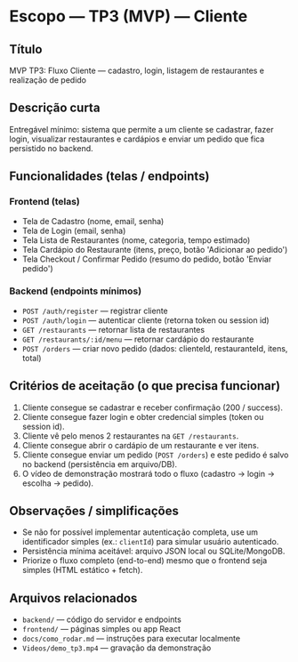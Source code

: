 # Escopo — TP3 (MVP) — Cliente

## Título
MVP TP3: Fluxo Cliente — cadastro, login, listagem de restaurantes e realização de pedido

## Descrição curta
Entregável mínimo: sistema que permite a um cliente se cadastrar, fazer login, visualizar restaurantes e cardápios e enviar um pedido que fica persistido no backend.

## Funcionalidades (telas / endpoints)
### Frontend (telas)
- Tela de Cadastro (nome, email, senha)
- Tela de Login (email, senha)
- Tela Lista de Restaurantes (nome, categoria, tempo estimado)
- Tela Cardápio do Restaurante (itens, preço, botão 'Adicionar ao pedido')
- Tela Checkout / Confirmar Pedido (resumo do pedido, botão 'Enviar pedido')

### Backend (endpoints mínimos)
- `POST /auth/register` — registrar cliente
- `POST /auth/login` — autenticar cliente (retorna token ou session id)
- `GET /restaurants` — retornar lista de restaurantes
- `GET /restaurants/:id/menu` — retornar cardápio do restaurante
- `POST /orders` — criar novo pedido (dados: clienteId, restauranteId, itens, total)

## Critérios de aceitação (o que precisa funcionar)
1. Cliente consegue se cadastrar e receber confirmação (200 / success).
2. Cliente consegue fazer login e obter credencial simples (token ou session id).
3. Cliente vê pelo menos 2 restaurantes na `GET /restaurants`.
4. Cliente consegue abrir o cardápio de um restaurante e ver itens.
5. Cliente consegue enviar um pedido (`POST /orders`) e este pedido é salvo no backend (persistência em arquivo/DB).
6. O vídeo de demonstração mostrará todo o fluxo (cadastro → login → escolha → pedido).

## Observações / simplificações
- Se não for possível implementar autenticação completa, use um identificador simples (ex.: `clientId`) para simular usuário autenticado.
- Persistência mínima aceitável: arquivo JSON local ou SQLite/MongoDB.
- Priorize o fluxo completo (end-to-end) mesmo que o frontend seja simples (HTML estático + fetch).

## Arquivos relacionados
- `backend/` — código do servidor e endpoints
- `frontend/` — páginas simples ou app React
- `docs/como_rodar.md` — instruções para executar localmente
- `Videos/demo_tp3.mp4` — gravação da demonstração

